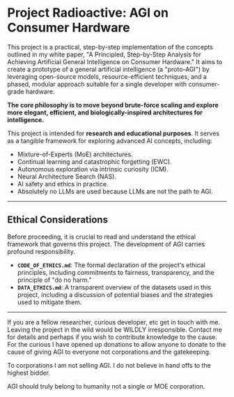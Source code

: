 # Project Radioactive: AGI on Consumer Hardware

This project is a practical, step-by-step implementation of the concepts outlined in my white paper, "A Principled, Step-by-Step Analysis for Achieving Artificial General Intelligence on Consumer Hardware." It aims to create a prototype of a general artificial intelligence (a "proto-AGI") by leveraging open-source models, resource-efficient techniques, and a phased, modular approach suitable for a single developer with consumer-grade hardware.

**The core philosophy is to move beyond brute-force scaling and explore more elegant, efficient, and biologically-inspired architectures for intelligence.**

This project is intended for **research and educational purposes**. It serves as a tangible framework for exploring advanced AI concepts, including:
-   Mixture-of-Experts (MoE) architectures. 
-   Continual learning and catastrophic forgetting (EWC).
-   Autonomous exploration via intrinsic curiosity (ICM).
-   Neural Architecture Search (NAS).
-   AI safety and ethics in practice.
-   Absolutely no LLMs are used because LLMs are not the path to AGI.
---

## Ethical Considerations

Before proceeding, it is crucial to read and understand the ethical framework that governs this project. The development of AGI carries profound responsibility.

-   **`CODE_OF_ETHICS.md`**: The formal declaration of the project's ethical principles, including commitments to fairness, transparency, and the principle of "do no harm."
-   **`DATA_ETHICS.md`**: A transparent overview of the datasets used in this project, including a discussion of potential biases and the strategies used to mitigate them.

---

If you are a fellow researcher, curious developer, etc get in touch with me. Leaving the project in the wild would be WILDLY irresponsible. Contact me for details and perhaps if you wish to contribute knowledge to the cause. 
For the curious I have opened up donations to allow anyone to donate to the cause of giving AGI to everyone not corporations and the gatekeeping.

To corporations I am not selling AGI. I do not believe in hand offs to the highest bidder. 

AGI should truly belong to humanity not a single or MOE corporation. 
